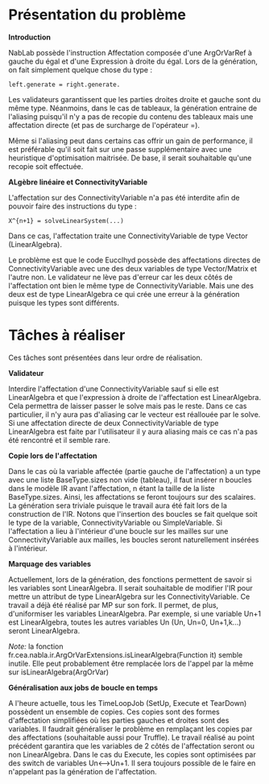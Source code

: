 # Présentation du problème

**Introduction**

NabLab possède l'instruction Affectation composée d'une ArgOrVarRef à gauche du égal et d'une Expression à droite du égal.
Lors de la génération, on fait simplement quelque chose du type :

	left.generate = right.generate.

Les validateurs garantissent que les parties droites droite et gauche sont du même type.
Néanmoins, dans le cas de tableaux, la génération entraine de l'aliasing puisqu'il n'y a pas de recopie du contenu des tableaux 
mais une affectation directe (et pas de surcharge de l'opérateur =).

Même si l'aliasing peut dans certains cas offrir un gain de performance, il est préférable qu'il soit fait sur une passe supplémentaire
avec une heuristique d'optimisation maitrisée. De base, il serait souhaitable qu'une recopie soit effectuée.

**ALgèbre linéaire et ConnectivityVariable**

L'affectation sur des ConnectivityVariable n'a pas été interdite afin de pouvoir faire des instructions du type :

	X^{n+1} = solveLinearSystem(...)

Dans ce cas, l'affectation traite une ConnectivityVariable de type Vector (LinearAlgebra).

Le problème est que le code Eucclhyd possède des affectations directes de ConnectivityVariable avec une des deux variables de type Vector/Matrix et l'autre non. 
Le validateur ne lève pas d'erreur car les deux côtés de l'affectation ont bien le même type de ConnectivityVariable. Mais une des deux est de type LinearAlgebra
ce qui crée une erreur à la génération puisque les types sont différents.

# Tâches à réaliser

Ces tâches sont présentées dans leur ordre de réalisation.

**Validateur**

Interdire l'affectation d'une ConnectivityVariable sauf si elle est LinearAlgebra et que l'expression à droite de l'affectation est LinearAlgebra.
Cela permettra de laisser passer le solve mais pas le reste. Dans ce cas particulier, il n'y aura pas d'aliasing car le vecteur est réallouée par le solve.
Si une affectation directe de deux ConnectivityVariable de type LinearAlgebra est faite par l'utilisateur il y aura aliasing mais ce cas n'a pas été rencontré
et il semble rare.

**Copie lors de l'affectation**

Dans le cas où la variable affectée (partie gauche de l'affectation) a un type avec une liste BaseType.sizes non vide (tableau),
il faut insérer n boucles dans le modèle IR avant l'affectation, n étant la taille de la liste BaseType.sizes.
Ainsi, les affectations se feront toujours sur des scalaires. La génération sera triviale puisque le travail aura été fait lors
de la construction de l'IR.
Notons que l'insertion des boucles se fait quelque soit le type de la variable, ConnectivityVariable ou SimpleVariable.
Si l'affectation a lieu à l'intérieur d'une boucle sur les mailles sur une ConnectivityVariable aux mailles, les boucles
seront naturellement insérées à l'intérieur.

**Marquage des variables**

Actuellement, lors de la génération, des fonctions permettent de savoir si les variables sont LinearAlgebra.
Il serait souhaitable de modifier l'IR pour mettre un attribut de type LinearAlgebra sur les ConnectivityVariable.
Ce travail a déjà été réalisé par MP sur son fork. Il permet, de plus, d'uniformiser les variables LinearAlgebra.
Par exemple, si une variable Un+1 est LinearAlgebra, toutes les autres variables Un (Un, Un=0, Un+1,k...) seront LinearAlgebra.

*Note:* la fonction fr.cea.nabla.ir.ArgOrVarExtensions.isLinearAlgebra(Function it) semble inutile. 
Elle peut probablement être remplacée lors de l'appel par la même sur isLinearAlgebra(ArgOrVar)

**Généralisation aux jobs de boucle en temps**

A l'heure actuelle, tous les TimeLoopJob (SetUp, Execute et TearDown) possèdent un ensemble de copies.
Ces copies sont des formes d'affectation simplifiées où les parties gauches et droites sont des variables.
Il faudrait généraliser le problème en remplaçant les copies par des affectations (souhaitable aussi pour Truffle).
Le travail réalisé au point précédent garantira que les variables de 2 côtés de l'affectation seront ou non LinearAlgebra.
Dans le cas du Execute, les copies sont optimisées par des switch de variables Un<-->Un+1. Il sera toujours possible de 
le faire en n'appelant pas la génération de l'affectation.

